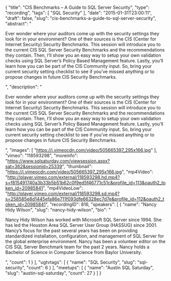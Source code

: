 {
  "title": "CIS Benchmarks – A Guide to SQL Server Security",
  "type": "recording",
  "tags": [
    "SQL Security"
  ],
  "date": "2015-01-31T23:00:11",
  "draft": false,
  "slug": "cis-benchmarks-a-guide-to-sql-server-security",
  "abstract": "<p>Ever wonder where your auditors come up with the security settings they look for in your environment? One of their sources is the CIS (Center for Internet Security) Security Benchmarks. This session will introduce you to the current CIS SQL Server Security Benchmarks and the recommendations they contain. Then, I’ll show you an easy way to setup your own validation checks using SQL Server’s Policy Based Management feature. Lastly, you’ll learn how you can be part of the CIS Community input. So, bring your current security setting checklist to see if you’ve missed anything or to propose changes in future CIS Security Benchmarks. </p>",
  "description": "<p>Ever wonder where your auditors come up with the security settings they look for in your environment? One of their sources is the CIS (Center for Internet Security) Security Benchmarks. This session will introduce you to the current CIS SQL Server Security Benchmarks and the recommendations they contain. Then, I’ll show you an easy way to setup your own validation checks using SQL Server’s Policy Based Management feature. Lastly, you’ll learn how you can be part of the CIS Community input. So, bring your current security setting checklist to see if you’ve missed anything or to propose changes in future CIS Security Benchmarks. </p>",
  "images": [
    "https://i.vimeocdn.com/video/505665397_295x166.jpg"
  ],
  "vimeo": "118593298",
  "moreinfo": "https://www.sqlsaturday.com/viewsession.aspx?sat=362&sessionid=25339",
  "thumbnail": "https://i.vimeocdn.com/video/505665397_295x166.jpg",
  "mp4Video": "http://player.vimeo.com/external/118593298.hd.mp4?s=f815491740a3b33b5b51b62c0f9ed5f46771c51c&profile_id=113&oauth2_token_id=20985841",
  "mp4VideoLow": "http://player.vimeo.com/external/118593298.sd.mp4?s=258585e8d1445efa86e711f093dfe66328ec7d7e&profile_id=112&oauth2_token_id=20985841",
  "recordingID": 816,
  "speakers": [
    {
      "name": "Nancy Hidy Wilson",
      "slug": "nancy-hidy-wilson",
      "bio": "<p>Nancy Hidy Wilson has worked with Microsoft SQL Server since 1994. She has led the Houston Area SQL Server User Group (HASSUG) since 2001. Nancy’s focus for the past several years has been on providing standardized installation, configuration, and management of SQL Server for the global enterprise environment. Nancy has been a volunteer editor on the CIS SQL Server Benchmark team for the past 2 years. Nancy holds a Bachelor of Science in Computer Science from Baylor University.</p>",
      "count": 1
    }
  ],
  "ugtvtags": [
    {
      "name": "SQL Security",
      "slug": "sql-security",
      "count": 6
    }
  ],
  "meetups": [
    {
      "name": "Austin SQL Saturday",
      "slug": "austin-sql-saturday",
      "count": 27
    }
  ]
}